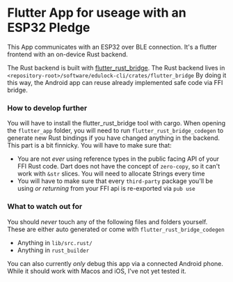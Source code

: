 # Flutter App for useage with an ESP32 Pledge

This App communicates with an ESP32 over BLE connection. It's a flutter frontend with an on-device Rust backend.

The Rust backend is built with [flutter_rust_bridge](https://cjycode.com/flutter_rust_bridge/). The Rust backend lives in `<repository-root>/software/edulock-cli/crates/flutter_bridge`
By doing it this way, the Android app can reuse already implemented safe code via FFI bridge. 

### How to develop further

You will have to install the flutter_rust_bridge tool with cargo. When opening the `flutter_app` folder, you will need to run `flutter_rust_bridge_codegen` to generate new Rust bindings 
if you have changed anything in the backend. This part is a bit finnicky. You will have to make sure that:

- You are not *ever* using reference types in the public facing API of your FFI Rust code. Dart does not have the concept of `zero-copy`, so it can't work with `&str` slices. You will
need to allocate Strings every time
- You will have to make sure that every `third-party` package you'll be using *or returning* from your FFI api is re-exported via `pub use`

### What to watch out for

You should *never* touch any of the following files and folders yourself. These are either auto generated or come with `flutter_rust_bridge_codegen`

- Anything in `lib/src.rust/`
- Anything in `rust_builder`

You can also currently *only* debug this app via a connected Android phone. While it should work with Macos and iOS, I've not yet tested it.


